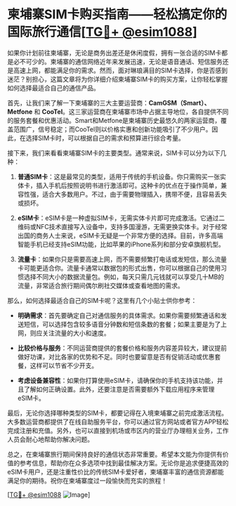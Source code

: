 # 柬埔寨SIM卡购买指南——轻松搞定你的国际旅行通信[[TG💪+ @esim1088](https://t.me/s/esim1088)]

如果你计划前往柬埔寨，无论是商务出差还是休闲度假，拥有一张合适的SIM卡都是必不可少的。柬埔寨的通信网络近年来发展迅速，无论是语音通话、短信服务还是高速上网，都能满足你的需求。然而，面对琳琅满目的SIM卡选择，你是否感到迷茫？别担心，这篇文章将为你详细介绍柬埔寨SIM卡的购买方案，让你轻松掌握如何选择最适合自己的通信产品。

首先，让我们来了解一下柬埔寨的三大主要运营商：**CamGSM（Smart）、Metfone** 和 **CooTel**。这三家运营商在柬埔寨市场中占据主导地位，各自提供不同的服务套餐和优惠活动。Smart和Metfone是柬埔寨历史最悠久的两家运营商，覆盖范围广，信号稳定；而CooTel则以价格实惠和创新功能吸引了不少用户。因此，在选择SIM卡时，可以根据自己的需求和预算进行综合考量。

接下来，我们来看看柬埔寨SIM卡的主要类型。通常来说，SIM卡可以分为以下几种：

1. **普通SIM卡**：这是最常见的类型，适用于传统的手机设备。你只需购买一张实体卡，插入手机后按照说明书进行激活即可。这种卡的优点在于操作简单，兼容性强，适合大多数用户。不过，由于需要物理插入，携带不便，且容易丢失或损坏。

2. **eSIM卡**：eSIM卡是一种虚拟SIM卡，无需实体卡片即可完成激活。它通过二维码或NFC技术直接写入设备中，支持多国漫游，无需更换实体卡。对于经常出国的商务人士来说，eSIM卡无疑是一个非常方便的选择。目前，许多高端智能手机已经支持eSIM功能，比如苹果的iPhone系列和部分安卓旗舰机型。

3. **流量卡**：如果你只是需要高速上网，而不需要频繁打电话或发短信，那么流量卡可能更适合你。流量卡通常以数据包的形式出售，你可以根据自己的使用习惯选择不同大小的数据流量包。例如，每天只需几元钱就可以享受几十MB的流量，非常适合旅行期间偶尔刷社交媒体或查看地图的需求。

那么，如何选择最适合自己的SIM卡呢？这里有几个小贴士供你参考：

- **明确需求**：首先要确定自己对通信服务的具体需求。如果你需要频繁通话和发送短信，可以选择包含较多语音分钟数和短信条数的套餐；如果主要是为了上网，则应关注流量的大小和速度。
  
- **比较价格与服务**：不同运营商提供的套餐价格和服务内容差异较大，建议提前做好功课，对比各家的优势和不足。同时也要留意是否有促销活动或优惠套餐，这样可以节省不少开支。

- **考虑设备兼容性**：如果你打算使用eSIM卡，请确保你的手机支持该功能，并且了解如何正确设置。此外，还要注意是否需要额外下载应用程序来管理eSIM卡。

最后，无论你选择哪种类型的SIM卡，都要记得在入境柬埔寨之前完成激活流程。大多数运营商都提供了在线自助服务平台，你可以通过官方网站或者官方APP轻松完成注册和充值。另外，也可以直接到机场或市区内的营业厅办理相关业务，工作人员会耐心地帮助你解决问题。

总之，在柬埔寨旅行期间保持良好的通信状态非常重要。希望本文能为你提供有价值的参考信息，帮助你在众多选项中找到最佳解决方案。无论你是追求便捷高效的eSIM卡用户，还是注重性价比的传统SIM卡爱好者，柬埔寨丰富的通信资源都能满足你的期待。祝你在柬埔寨度过一段愉快而充实的旅程！

[[TG💪+ @esim1088](https://t.me/s/esim1088) ![Image](https://i.postimg.cc/4NQfJmqS/Snipaste-2025-05-13-00-14-12.png)]